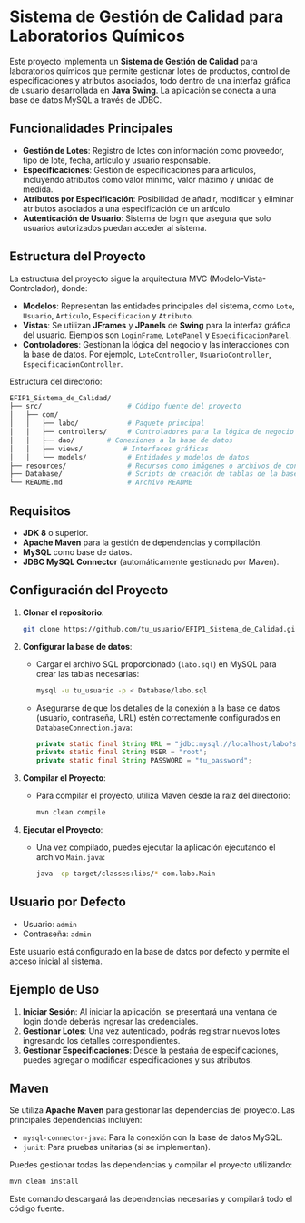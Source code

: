 # Sistema de Gestión de Calidad para Laboratorios Químicos

Este proyecto implementa un **Sistema de Gestión de Calidad** para laboratorios químicos que permite gestionar lotes de productos, control de especificaciones y atributos asociados, todo dentro de una interfaz gráfica de usuario desarrollada en **Java Swing**. La aplicación se conecta a una base de datos MySQL a través de JDBC.

## Funcionalidades Principales

- **Gestión de Lotes**: Registro de lotes con información como proveedor, tipo de lote, fecha, artículo y usuario responsable.
- **Especificaciones**: Gestión de especificaciones para artículos, incluyendo atributos como valor mínimo, valor máximo y unidad de medida.
- **Atributos por Especificación**: Posibilidad de añadir, modificar y eliminar atributos asociados a una especificación de un artículo.
- **Autenticación de Usuario**: Sistema de login que asegura que solo usuarios autorizados puedan acceder al sistema.

## Estructura del Proyecto

La estructura del proyecto sigue la arquitectura MVC (Modelo-Vista-Controlador), donde:
- **Modelos**: Representan las entidades principales del sistema, como `Lote`, `Usuario`, `Articulo`, `Especificacion` y `Atributo`.
- **Vistas**: Se utilizan **JFrames** y **JPanels** de **Swing** para la interfaz gráfica del usuario. Ejemplos son `LoginFrame`, `LotePanel` y `EspecificacionPanel`.
- **Controladores**: Gestionan la lógica del negocio y las interacciones con la base de datos. Por ejemplo, `LoteController`, `UsuarioController`, `EspecificacionController`.

Estructura del directorio:

```bash
EFIP1_Sistema_de_Calidad/
├── src/                     # Código fuente del proyecto
│   ├── com/
│   │   ├── labo/            # Paquete principal
│   │   ├── controllers/     # Controladores para la lógica de negocio
│   │   ├── dao/        # Conexiones a la base de datos
│   │   ├── views/          # Interfaces gráficas
│   │   └── models/          # Entidades y modelos de datos
├── resources/               # Recursos como imágenes o archivos de configuración
├── Database/                # Scripts de creación de tablas de la base de datos (labo.sql)
└── README.md                # Archivo README
```

## Requisitos

- **JDK 8** o superior.
- **Apache Maven** para la gestión de dependencias y compilación.
- **MySQL** como base de datos.
- **JDBC MySQL Connector** (automáticamente gestionado por Maven).

## Configuración del Proyecto

1. **Clonar el repositorio**:
   ```bash
   git clone https://github.com/tu_usuario/EFIP1_Sistema_de_Calidad.git
   ```

2. **Configurar la base de datos**:
   - Cargar el archivo SQL proporcionado (`labo.sql`) en MySQL para crear las tablas necesarias:
     ```bash
     mysql -u tu_usuario -p < Database/labo.sql
     ```

   - Asegurarse de que los detalles de la conexión a la base de datos (usuario, contraseña, URL) estén correctamente configurados en `DatabaseConnection.java`:
     ```java
     private static final String URL = "jdbc:mysql://localhost/labo?serverTimezone=UTC";
     private static final String USER = "root";
     private static final String PASSWORD = "tu_password";
     ```

3. **Compilar el Proyecto**:
   - Para compilar el proyecto, utiliza Maven desde la raíz del directorio:
     ```bash
     mvn clean compile
     ```

4. **Ejecutar el Proyecto**:
   - Una vez compilado, puedes ejecutar la aplicación ejecutando el archivo `Main.java`:
     ```bash
     java -cp target/classes:libs/* com.labo.Main
     ```

## Usuario por Defecto

- Usuario: `admin`
- Contraseña: `admin`

Este usuario está configurado en la base de datos por defecto y permite el acceso inicial al sistema.

## Ejemplo de Uso

1. **Iniciar Sesión**: Al iniciar la aplicación, se presentará una ventana de login donde deberás ingresar las credenciales.
2. **Gestionar Lotes**: Una vez autenticado, podrás registrar nuevos lotes ingresando los detalles correspondientes.
3. **Gestionar Especificaciones**: Desde la pestaña de especificaciones, puedes agregar o modificar especificaciones y sus atributos.

## Maven

Se utiliza **Apache Maven** para gestionar las dependencias del proyecto. Las principales dependencias incluyen:

- `mysql-connector-java`: Para la conexión con la base de datos MySQL.
- `junit`: Para pruebas unitarias (si se implementan).

Puedes gestionar todas las dependencias y compilar el proyecto utilizando:
```bash
mvn clean install
```

Este comando descargará las dependencias necesarias y compilará todo el código fuente.